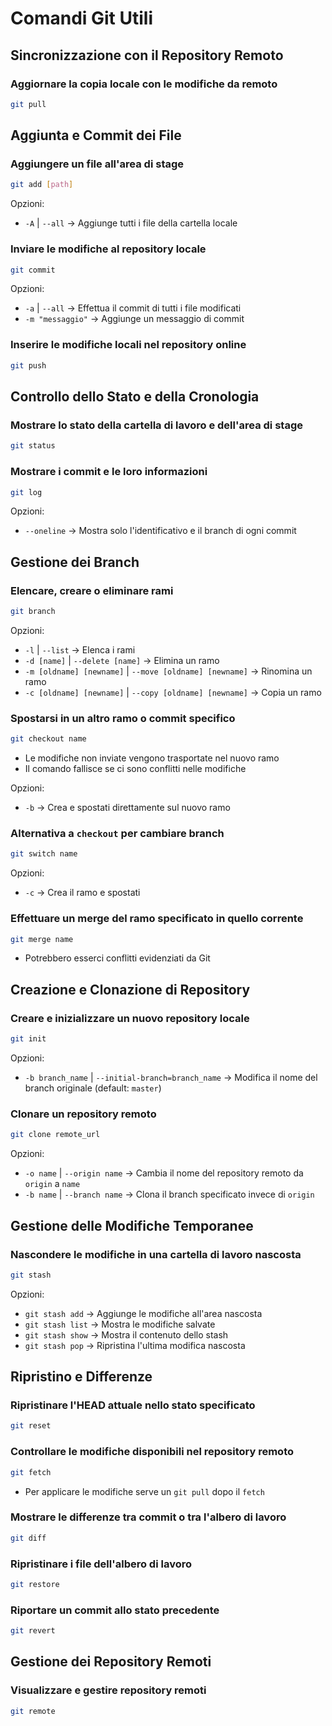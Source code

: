 # Comandi Git Utili

## Sincronizzazione con il Repository Remoto

### Aggiornare la copia locale con le modifiche da remoto
```sh
git pull
```

## Aggiunta e Commit dei File

### Aggiungere un file all'area di stage
```sh
git add [path]
```
Opzioni:
- `-A` | `--all` → Aggiunge tutti i file della cartella locale

### Inviare le modifiche al repository locale
```sh
git commit
```
Opzioni:
- `-a` | `--all` → Effettua il commit di tutti i file modificati
- `-m "messaggio"` → Aggiunge un messaggio di commit

### Inserire le modifiche locali nel repository online
```sh
git push
```

## Controllo dello Stato e della Cronologia

### Mostrare lo stato della cartella di lavoro e dell'area di stage
```sh
git status
```

### Mostrare i commit e le loro informazioni
```sh
git log
```
Opzioni:
- `--oneline` → Mostra solo l'identificativo e il branch di ogni commit

## Gestione dei Branch

### Elencare, creare o eliminare rami
```sh
git branch
```
Opzioni:
- `-l` | `--list` → Elenca i rami
- `-d [name]` | `--delete [name]` → Elimina un ramo
- `-m [oldname] [newname]` | `--move [oldname] [newname]` → Rinomina un ramo
- `-c [oldname] [newname]` | `--copy [oldname] [newname]` → Copia un ramo

### Spostarsi in un altro ramo o commit specifico
```sh
git checkout name
```
- Le modifiche non inviate vengono trasportate nel nuovo ramo
- Il comando fallisce se ci sono conflitti nelle modifiche

Opzioni:
- `-b` → Crea e spostati direttamente sul nuovo ramo

### Alternativa a `checkout` per cambiare branch
```sh
git switch name
```
Opzioni:
- `-c` → Crea il ramo e spostati

### Effettuare un merge del ramo specificato in quello corrente
```sh
git merge name
```
- Potrebbero esserci conflitti evidenziati da Git

## Creazione e Clonazione di Repository

### Creare e inizializzare un nuovo repository locale
```sh
git init
```
Opzioni:
- `-b branch_name` | `--initial-branch=branch_name` → Modifica il nome del branch originale (default: `master`)

### Clonare un repository remoto
```sh
git clone remote_url
```
Opzioni:
- `-o name` | `--origin name` → Cambia il nome del repository remoto da `origin` a `name`
- `-b name` | `--branch name` → Clona il branch specificato invece di `origin`

## Gestione delle Modifiche Temporanee

### Nascondere le modifiche in una cartella di lavoro nascosta
```sh
git stash
```
Opzioni:
- `git stash add` → Aggiunge le modifiche all'area nascosta
- `git stash list` → Mostra le modifiche salvate
- `git stash show` → Mostra il contenuto dello stash
- `git stash pop` → Ripristina l'ultima modifica nascosta

## Ripristino e Differenze

### Ripristinare l'HEAD attuale nello stato specificato
```sh
git reset
```

### Controllare le modifiche disponibili nel repository remoto
```sh
git fetch
```
- Per applicare le modifiche serve un `git pull` dopo il `fetch`

### Mostrare le differenze tra commit o tra l'albero di lavoro
```sh
git diff
```

### Ripristinare i file dell'albero di lavoro
```sh
git restore
```

### Riportare un commit allo stato precedente
```sh
git revert
```

## Gestione dei Repository Remoti

### Visualizzare e gestire repository remoti
```sh
git remote
```
